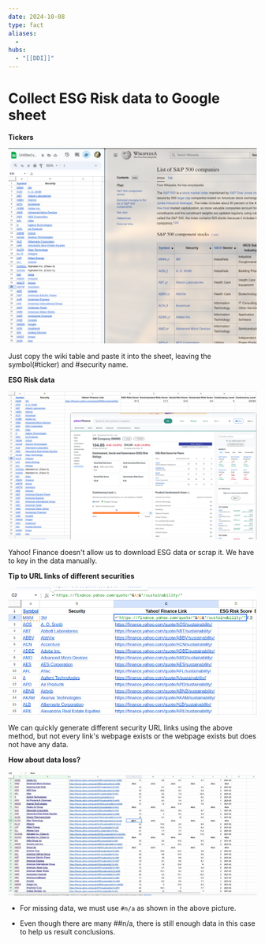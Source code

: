 ```yaml
---
date: 2024-10-08
type: fact
aliases:
  -
hubs:
  - "[[DDI]]"
---
```


# Collect ESG Risk data to Google sheet

**Tickers**

![tickers-from-wiki-to-sheet.png](../../assets/imgs/tickers-from-wiki-to-sheet.png)

Just copy the wiki table and paste it into the sheet, leaving the symbol(#ticker) and #security name.


**ESG Risk data**

![keyin-ESG-data-manually.png](../../assets/imgs/keyin-ESG-data-manually.png)

Yahoo! Finance doesn't allow us to download ESG data or scrap it. We have to key in the data manually.


**Tip to URL links of different securities**

![sheet-dynamic-url2.png](../../assets/imgs/sheet-dynamic-url2.png)

We can quickly generate different security URL links using the above method, but not every link's webpage exists or the webpage exists but does not have any data.


**How about data loss?**

![sheet-data-loss-on-ESG.png](../../assets/imgs/sheet-data-loss-on-ESG.png)

- For missing data, we must use `#n/a` as shown in the above picture.

- Even though there are many ##n/a, there is still enough data in this case to help us result conclusions.
